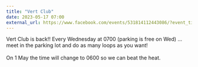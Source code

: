 ```yaml
---
title: "Vert Club"
date: 2023-05-17 07:00
external_url: https://www.facebook.com/events/531814112443086/?event_time_id=531814175776413
---
```

Vert Club is back!! Every Wednesday at 0700 (parking is free on Wed) … meet in the parking lot and do as many loops as you want!<br>
  <br>
  On 1 May the time will change to 0600 so we can beat the heat.<br>
  <br>
  
